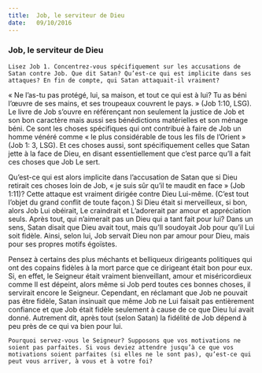```yaml
---
title:  Job, le serviteur de Dieu
date:   09/10/2016
---
```


### Job, le serviteur de Dieu

`Lisez Job 1. Concentrez-vous spécifiquement sur les accusations de Satan contre Job. Que dit Satan? Qu’est-ce qui est implicite dans ses attaques? En fin de compte, qui Satan attaquait-il vraiment?`

« Ne l’as-tu pas protégé, lui, sa maison, et tout ce qui est à lui? Tu as béni l’œuvre de ses mains, et ses troupeaux couvrent le pays. » (Job 1:10, LSG). Le livre de Job s’ouvre en référençant non seulement la justice de Job et son bon caractère mais aussi ses bénédictions matérielles et son ménage béni. Ce sont les choses spécifiques qui ont contribué à faire de Job un homme vénéré comme « le plus considérable de tous les fils de l’Orient » (Job 1: 3, LSG). Et ces choses aussi, sont spécifiquement celles que Satan jette à la face de Dieu, en disant essentiellement que c’est parce qu’Il a fait ces choses que Job Le sert.

Qu’est-ce qui est alors implicite dans l’accusation de Satan que si Dieu retirait ces choses loin de Job, « je suis sûr qu’il te maudit en face » (Job 1:11)? Cette attaque est vraiment dirigée contre Dieu Lui-même. (C’est tout l’objet du grand conflit de toute façon.) Si Dieu était si merveilleux, si bon, alors Job Lui obéirait, Le craindrait et L’adorerait par amour et appréciation seuls. Après tout, qui n’aimerait pas un Dieu qui a tant fait pour lui? Dans un sens, Satan disait que Dieu avait tout, mais qu’Il soudoyait Job pour qu’il Lui soit fidèle. Ainsi, selon lui, Job servait Dieu non par amour pour Dieu, mais pour ses propres motifs égoïstes.

Pensez à certains des plus méchants et belliqueux dirigeants politiques qui ont des copains fidèles à la mort parce que ce dirigeant était bon pour eux. Si, en effet, le Seigneur était vraiment bienveillant, amour et miséricordieux comme Il est dépeint, alors même si Job perd toutes ces bonnes choses, il servirait encore le Seigneur. Cependant, en réclamant que Job ne pouvait pas être fidèle, Satan insinuait que même Job ne Lui faisait pas entièrement confiance et que Job était fidèle seulement à cause de ce que Dieu lui avait donné. Autrement dit, après tout (selon Satan) la fidélité de Job dépend à peu près de ce qui va bien pour lui.
   
`Pourquoi servez-vous le Seigneur? Supposons que vos motivations ne soient pas parfaites. Si vous deviez attendre jusqu’à ce que vos motivations soient parfaites (si elles ne le sont pas), qu’est-ce qui peut vous arriver, à vous et à votre foi?`